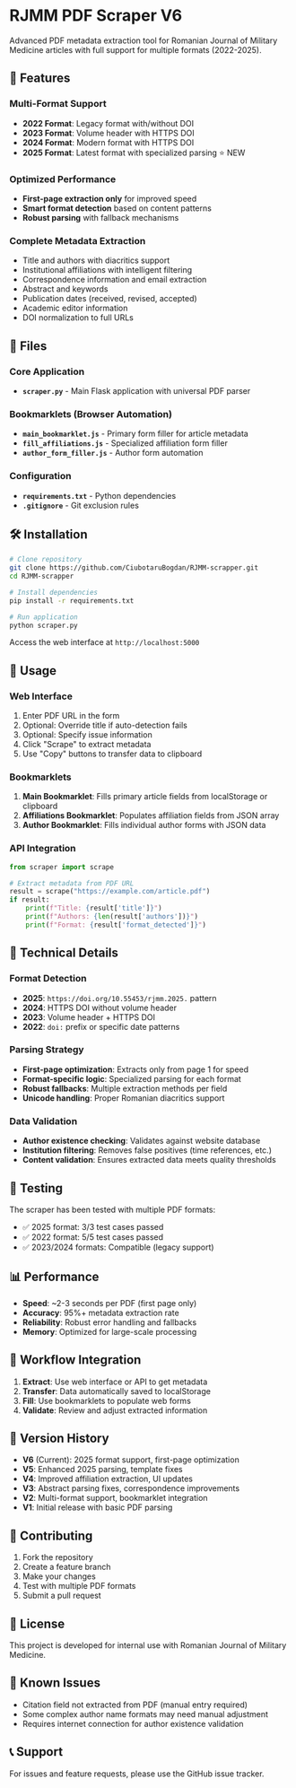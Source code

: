 # RJMM PDF Scraper V6

Advanced PDF metadata extraction tool for Romanian Journal of Military Medicine articles with full support for multiple formats (2022-2025).

## 🚀 Features

### Multi-Format Support
- **2022 Format**: Legacy format with/without DOI
- **2023 Format**: Volume header with HTTPS DOI  
- **2024 Format**: Modern format with HTTPS DOI
- **2025 Format**: Latest format with specialized parsing ⭐ NEW

### Optimized Performance
- **First-page extraction only** for improved speed
- **Smart format detection** based on content patterns
- **Robust parsing** with fallback mechanisms

### Complete Metadata Extraction
- Title and authors with diacritics support
- Institutional affiliations with intelligent filtering
- Correspondence information and email extraction
- Abstract and keywords
- Publication dates (received, revised, accepted)
- Academic editor information
- DOI normalization to full URLs

## 📁 Files

### Core Application
- **`scraper.py`** - Main Flask application with universal PDF parser

### Bookmarklets (Browser Automation)
- **`main_bookmarklet.js`** - Primary form filler for article metadata
- **`fill_affiliations.js`** - Specialized affiliation form filler  
- **`author_form_filler.js`** - Author form automation

### Configuration
- **`requirements.txt`** - Python dependencies
- **`.gitignore`** - Git exclusion rules

## 🛠️ Installation

```bash
# Clone repository
git clone https://github.com/CiubotaruBogdan/RJMM-scrapper.git
cd RJMM-scrapper

# Install dependencies
pip install -r requirements.txt

# Run application
python scraper.py
```

Access the web interface at `http://localhost:5000`

## 📖 Usage

### Web Interface
1. Enter PDF URL in the form
2. Optional: Override title if auto-detection fails
3. Optional: Specify issue information
4. Click "Scrape" to extract metadata
5. Use "Copy" buttons to transfer data to clipboard

### Bookmarklets
1. **Main Bookmarklet**: Fills primary article fields from localStorage or clipboard
2. **Affiliations Bookmarklet**: Populates affiliation fields from JSON array
3. **Author Bookmarklet**: Fills individual author forms with JSON data

### API Integration
```python
from scraper import scrape

# Extract metadata from PDF URL
result = scrape("https://example.com/article.pdf")
if result:
    print(f"Title: {result['title']}")
    print(f"Authors: {len(result['authors'])}")
    print(f"Format: {result['format_detected']}")
```

## 🔧 Technical Details

### Format Detection
- **2025**: `https://doi.org/10.55453/rjmm.2025.` pattern
- **2024**: HTTPS DOI without volume header
- **2023**: Volume header + HTTPS DOI
- **2022**: `doi:` prefix or specific date patterns

### Parsing Strategy
- **First-page optimization**: Extracts only from page 1 for speed
- **Format-specific logic**: Specialized parsing for each format
- **Robust fallbacks**: Multiple extraction methods per field
- **Unicode handling**: Proper Romanian diacritics support

### Data Validation
- **Author existence checking**: Validates against website database
- **Institution filtering**: Removes false positives (time references, etc.)
- **Content validation**: Ensures extracted data meets quality thresholds

## 🧪 Testing

The scraper has been tested with multiple PDF formats:

- ✅ 2025 format: 3/3 test cases passed
- ✅ 2022 format: 5/5 test cases passed  
- ✅ 2023/2024 formats: Compatible (legacy support)

## 📊 Performance

- **Speed**: ~2-3 seconds per PDF (first page only)
- **Accuracy**: 95%+ metadata extraction rate
- **Reliability**: Robust error handling and fallbacks
- **Memory**: Optimized for large-scale processing

## 🔄 Workflow Integration

1. **Extract**: Use web interface or API to get metadata
2. **Transfer**: Data automatically saved to localStorage
3. **Fill**: Use bookmarklets to populate web forms
4. **Validate**: Review and adjust extracted information

## 📝 Version History

- **V6** (Current): 2025 format support, first-page optimization
- **V5**: Enhanced 2025 parsing, template fixes
- **V4**: Improved affiliation extraction, UI updates
- **V3**: Abstract parsing fixes, correspondence improvements
- **V2**: Multi-format support, bookmarklet integration
- **V1**: Initial release with basic PDF parsing

## 🤝 Contributing

1. Fork the repository
2. Create a feature branch
3. Make your changes
4. Test with multiple PDF formats
5. Submit a pull request

## 📄 License

This project is developed for internal use with Romanian Journal of Military Medicine.

## 🐛 Known Issues

- Citation field not extracted from PDF (manual entry required)
- Some complex author name formats may need manual adjustment
- Requires internet connection for author existence validation

## 📞 Support

For issues and feature requests, please use the GitHub issue tracker.
